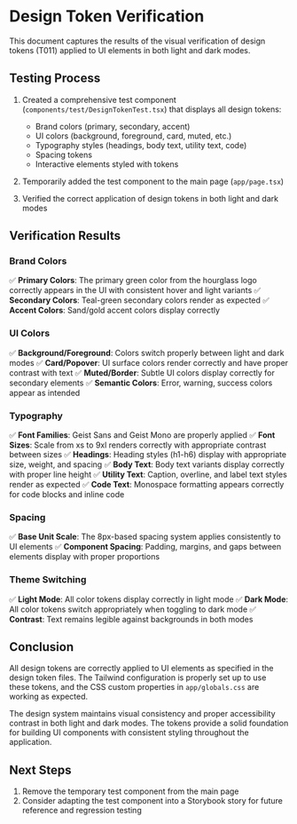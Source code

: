 # Design Token Verification

This document captures the results of the visual verification of design tokens (T011) applied to UI elements in both light and dark modes.

## Testing Process

1. Created a comprehensive test component (`components/test/DesignTokenTest.tsx`) that displays all design tokens:

   - Brand colors (primary, secondary, accent)
   - UI colors (background, foreground, card, muted, etc.)
   - Typography styles (headings, body text, utility text, code)
   - Spacing tokens
   - Interactive elements styled with tokens

2. Temporarily added the test component to the main page (`app/page.tsx`)

3. Verified the correct application of design tokens in both light and dark modes

## Verification Results

### Brand Colors

✅ **Primary Colors**: The primary green color from the hourglass logo correctly appears in the UI with consistent hover and light variants
✅ **Secondary Colors**: Teal-green secondary colors render as expected
✅ **Accent Colors**: Sand/gold accent colors display correctly

### UI Colors

✅ **Background/Foreground**: Colors switch properly between light and dark modes
✅ **Card/Popover**: UI surface colors render correctly and have proper contrast with text
✅ **Muted/Border**: Subtle UI colors display correctly for secondary elements
✅ **Semantic Colors**: Error, warning, success colors appear as intended

### Typography

✅ **Font Families**: Geist Sans and Geist Mono are properly applied
✅ **Font Sizes**: Scale from xs to 9xl renders correctly with appropriate contrast between sizes
✅ **Headings**: Heading styles (h1-h6) display with appropriate size, weight, and spacing
✅ **Body Text**: Body text variants display correctly with proper line height
✅ **Utility Text**: Caption, overline, and label text styles render as expected
✅ **Code Text**: Monospace formatting appears correctly for code blocks and inline code

### Spacing

✅ **Base Unit Scale**: The 8px-based spacing system applies consistently to UI elements
✅ **Component Spacing**: Padding, margins, and gaps between elements display with proper proportions

### Theme Switching

✅ **Light Mode**: All color tokens display correctly in light mode
✅ **Dark Mode**: All color tokens switch appropriately when toggling to dark mode
✅ **Contrast**: Text remains legible against backgrounds in both modes

## Conclusion

All design tokens are correctly applied to UI elements as specified in the design token files. The Tailwind configuration is properly set up to use these tokens, and the CSS custom properties in `app/globals.css` are working as expected.

The design system maintains visual consistency and proper accessibility contrast in both light and dark modes. The tokens provide a solid foundation for building UI components with consistent styling throughout the application.

## Next Steps

1. Remove the temporary test component from the main page
2. Consider adapting the test component into a Storybook story for future reference and regression testing
